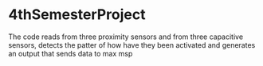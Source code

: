 # 4thSemesterProject
The code reads from three proximity sensors and from three capacitive sensors, detects the patter of how have they been activated and generates an output that sends data to max msp
